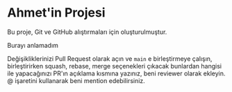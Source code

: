 # Ahmet'in Projesi

Bu proje, Git ve GitHub alıştırmaları için oluşturulmuştur.

Burayı anlamadım

Değişikliklerinizi Pull Request olarak açın ve `main` e birleştirmeye çalışın, birleştirirken squash, rebase, merge seçenekleri çıkacak bunlardan hangisi ile yapacağınızı PR'ın açıklama kısmına yazınız, beni reviewer olarak ekleyin. @ işaretini kullanarak beni mention edebilirsiniz.